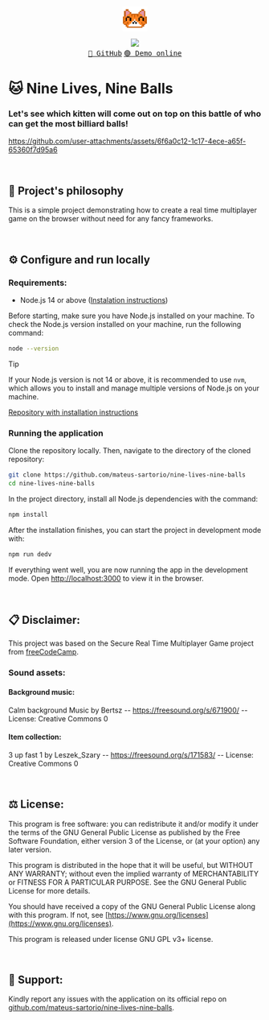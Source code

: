 <p align="center"><img align="center" width="50" src="public/assets/player/cat_4.png"/></p>
<p align="center">
  <img src="https://skillicons.dev/icons?i=html,css,javascript" /> <br/>
  <a href="https://github.com/mateus-sartorio/nine-lives-nine-balls"><kbd>🔵 GitHub</kbd></a>
  <a href="https://github.com/mateus-sartorio/nine-lives-nine-balls"><kbd>🟢 Demo online</kbd></a>
</p>


# 🐱 Nine Lives, Nine Balls

### Let's see which kitten will come out on top on this battle of who can get the most billiard balls!

https://github.com/user-attachments/assets/6f6a0c12-1c17-4ece-a65f-65360f7d95a6

<br/>


## 🍄 Project's philosophy

This is a simple project demonstrating how to create a real time multiplayer game on the browser without need for any fancy frameworks.

<br/>


## ⚙️ Configure and run locally

### Requirements:

- Node.js 14 or above ([Instalation instructions](https://nodejs.org))

Before starting, make sure you have Node.js installed on your machine. To check the Node.js version installed on your machine, run the following command:

```bash
node --version
```

> [!TIP]
> If your Node.js version is not 14 or above, it is recommended to use `nvm`, which allows you to install and manage multiple versions of Node.js on your machine.
>
> [Repository with installation instructions](https://github.com/nvm-sh/nvm)

### Running the application

Clone the repository locally. Then, navigate to the directory of the cloned repository:

```bash
git clone https://github.com/mateus-sartorio/nine-lives-nine-balls
cd nine-lives-nine-balls
```

In the project directory, install all Node.js dependencies with the command:

```bash
npm install
```

After the installation finishes, you can start the project in development mode with:

```bash
npm run dedv
```

If everything went well, you are now running the app in the development mode. Open [http://localhost:3000](http://localhost:3000) to view it in the browser.

<br/>


## 📋 Disclaimer:

This project was based on the Secure Real Time Multiplayer Game project from [freeCodeCamp](https://www.freecodecamp.org/learn/information-security/information-security-projects/secure-real-time-multiplayer-game).

### Sound assets:

#### Background music:

Calm background Music by Bertsz -- https://freesound.org/s/671900/ -- License: Creative Commons 0

#### Item collection:

3 up fast 1 by Leszek_Szary -- https://freesound.org/s/171583/ -- License: Creative Commons 0

<br/>


## ⚖️ License:

This program is free software: you can redistribute it and/or modify it under the terms of the GNU General Public License as published by the Free Software Foundation, either version 3 of the License, or (at your option) any later version.

This program is distributed in the hope that it will be useful, but WITHOUT ANY WARRANTY; without even the implied warranty of MERCHANTABILITY or FITNESS FOR A PARTICULAR PURPOSE.  See the GNU General Public License for more details.

You should have received a copy of the GNU General Public License along with this program.  If not, see [https://www.gnu.org/licenses](https://www.gnu.org/licenses).

This program is released under license GNU GPL v3+ license.

<br/>


## 🔧 Support:

Kindly report any issues with the application on its official repo on [github.com/mateus-sartorio/nine-lives-nine-balls](https://github.com/mateus-sartorio/nine-lives-nine-balls).